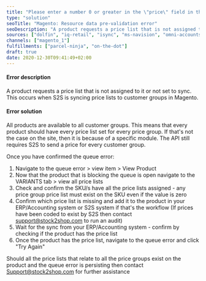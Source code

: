```yaml
---
title: "Please enter a number 0 or greater in the \"price\" field in the \"group_price:[#]\" set. Resource data pre-validation error"
type: "solution"
seoTitle: "Magento: Resource data pre-validation error"
seoDescription: "A product requests a price list that is not assigned to it or not set to sync."
sources: ["dolfin", "iq-retail", "isync", "ms-navision", "omni-accounts", "pastel-partner", "sage-50cloud-pastel-xpress", "sage-200-evolution", "sage-300cloud", "sage-business-cloud-financials", "sage-evolution", "sage-one", "sage-pastel-evolution", "sap", "syspro" ]
channels: ["magento_1"]
fulfillments: ["parcel-ninja", "on-the-dot"]
draft: true
date: 2020-12-30T09:41:49+02:00
---
```


#### Error description
A product requests a price list that is not assigned to it or not set to sync.  This occurs when S2S is syncing price lists to customer groups in Magento. 

#### Error solution
All products are available to all customer groups. This means that every product should have every price list set for every price group. If that's not the case on the site, then it is because of a specific module. The API still requires S2S to send a price for every customer group.

Once you have confirmed the queue error: 

1. Navigate to the queue error > view item > View Product 
2. Now that the product that is blocking the queue is open navigate to the VARIANTS tab > view all price lists
3. Check and confirm the SKU/s have all the price lists assigned - any price group price list must exist on the SKU even if the value is zero
4. Confirm which price list is missing and add it to the product in your ERP/Accounting system or S2S system if that's the workflow (If prices have been coded to exist by S2S then contact support@stock2shop.com to run an audit)
5. Wait for the sync from your ERP/Accounting system - confirm by checking if the product has the price list
6. Once the product has the price list, navigate to the queue error and click "Try Again"

Should all the price lists that relate to all the price groups exist on the product and the queue error is persisting then contact Support@stock2shop.com for further assistance